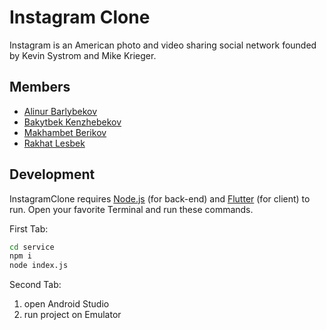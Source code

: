 # Instagram Clone

Instagram is an American photo and video sharing social network founded by Kevin Systrom and Mike Krieger.

## Members
- [Alinur Barlybekov](https://github.com/AlinurBarlybekov)
- [Bakytbek Kenzhebekov](https://github.com/Bakytbek03042)
- [Makhambet Berikov](https://github.com/mahambetberikov)
- [Rakhat Lesbek](https://github.com/Rakhat)


## Development
InstagramClone requires [Node.js](https://nodejs.org/) (for back-end) and [Flutter](https://flutter.dev/) (for client) to run.
Open your favorite Terminal and run these commands.

First Tab:

```sh
cd service
npm i
node index.js
```

Second Tab:
1. open Android Studio
2. run project on Emulator
